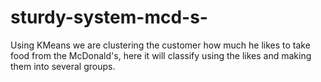 # sturdy-system-mcd-s-
Using KMeans we are clustering the customer how much he likes to take food from the McDonald's, here it will classify using the likes and making them into several groups.
